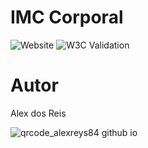 # IMC Corporal

![Website](https://img.shields.io/website?url=https%3A%2F%2Falexreys84.github.io%2Fimc%2F)
![W3C Validation](https://img.shields.io/w3c-validation/html?targetUrl=https%3A%2F%2Falexreys84.github.io%2Fimc%2F)

# Autor
Alex dos Reis 



![qrcode_alexreys84 github io](https://github.com/Alexreys84/imc/assets/129780074/b3f01b7c-22df-426a-b1b5-31fb5f52bc89)
